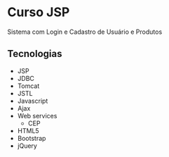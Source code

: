 # Curso JSP

Sistema com Login e Cadastro de Usuário e Produtos

## Tecnologias

- JSP
- JDBC
- Tomcat
- JSTL
- Javascript
- Ajax
- Web services 
	- CEP
- HTML5	
- Bootstrap
- jQuery
	
 

